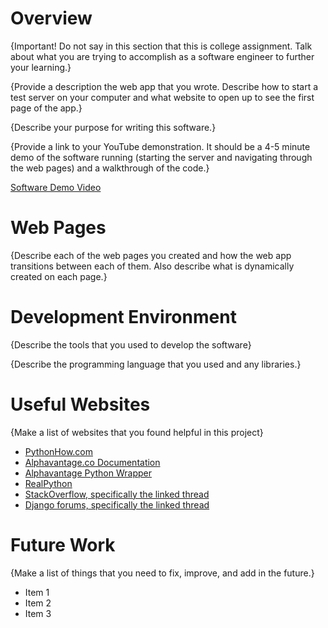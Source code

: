 # Overview

{Important!  Do not say in this section that this is college assignment.  Talk about what you are trying to accomplish as a software engineer to further your learning.}

{Provide a description the web app that you wrote. Describe how to start a test server on your computer and what website to open up to see the first page of the app.}

{Describe your purpose for writing this software.}

{Provide a link to your YouTube demonstration.  It should be a 4-5 minute demo of the software running (starting the server and navigating through the web pages) and a walkthrough of the code.}

[Software Demo Video](http://youtube.link.goes.here)

# Web Pages

{Describe each of the web pages you created and how the web app transitions between each of them.  Also describe what is dynamically created on each page.}

# Development Environment

{Describe the tools that you used to develop the software}

{Describe the programming language that you used and any libraries.}

# Useful Websites

{Make a list of websites that you found helpful in this project}
* [PythonHow.com](https://pythonhow.com/python-tutorial/pandas/Accessing-pandas-dataframe-columns-rows-and-cells/)
* [Alphavantage.co Documentation](https://www.alphavantage.co/documentation/)
* [Alphavantage Python Wrapper](https://github.com/RomelTorres/alpha_vantage)
* [RealPython](https://realpython.com/python-api/)
* [StackOverflow, specifically the linked thread](https://stackoverflow.com/questions/25028895/very-simple-user-input-in-django)
* [Django forums, specifically the linked thread](https://forum.djangoproject.com/t/read-which-button-in-a-loop-was-clicked/648/5)

# Future Work

{Make a list of things that you need to fix, improve, and add in the future.}
* Item 1
* Item 2
* Item 3